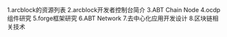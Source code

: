 1.arcblock的资源列表
2.arcblock开发者控制台简介
3.ABT Chain Node
4.ocdp组件研究
5.forge框架研究
6.ABT Network
7.去中心化应用开发设计
8.区块链相关技术
